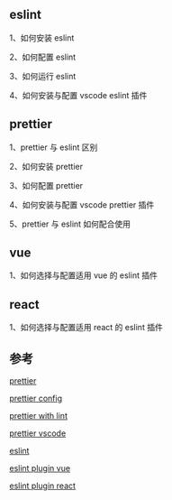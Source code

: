 ## eslint

1、如何安装 eslint

2、如何配置 eslint

3、如何运行 eslint

4、如何安装与配置 vscode eslint 插件

## prettier

1、prettier 与 eslint 区别

2、如何安装 prettier

3、如何配置 prettier

4、如何安装与配置 vscode prettier 插件

5、prettier 与 eslint 如何配合使用

## vue

1、如何选择与配置适用 vue 的 eslint 插件

## react

1、如何选择与配置适用 react 的 eslint 插件

## 参考

[prettier](https://prettier.io/docs/en/install.html)

[prettier config](https://prettier.io/docs/en/configuration.html)

[prettier with lint](https://prettier.io/docs/en/integrating-with-linters.html)

[prettier vscode](https://github.com/prettier/prettier-vscode)

[eslint](https://cn.eslint.org/docs/user-guide/getting-started)

[eslint plugin vue](https://cn.eslint.org/docs/user-guide/getting-started)

[eslint plugin react](https://github.com/yannickcr/eslint-plugin-react)
